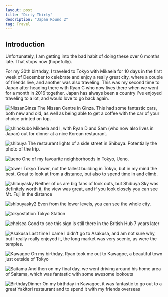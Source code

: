 ```yaml
---
layout: post
title: "Dirty Thirty"
description: "Japan Round 2"
tag: Travel
---
```

## Introduction 
Unfortunately, I am getting into the bad habit of doing these over 6 months late. That stops now (hopefully).

For my 30th birthday, I traveled to Tokyo with Mikaela for 10 days in the first week of December to celebrate and enjoy a really great city, where a couple of friends live, and another was also traveling. This was my second time to Japan after heading there with Ryan C who now lives there when we went for a month in 2016 together. Japan has always been a country I've enjoyed traveling to a lot, and would love to go back again.



![NissanGinza](https://imgur.com/PhZDpx7.jpeg)
The Nissan Centre in Ginza. This had some fantastic cars, both new and old, as well as being able to get a coffee with the car of your choice printed on top.

![shinokubo](https://imgur.com/ETKnN3S.jpeg)
Mikaela and I, with Ryan D and Sam (who now also lives in Japan) out for dinner at a nice Korean restaurant. 

![shibuya](https://imgur.com/nNSF60Q.jpeg)
The restaurant lights of a side street in Shibuya. Potentially the photo of the trip.

![ueno](https://imgur.com/YZ3Ostp.jpeg)
One of my favourite neighborhoods in Tokyo, Ueno.

![tower](https://imgur.com/DYMzTtJ.jpeg)
Tokyo Tower, not the tallest building in Tokyo, but in my mind the best. Great to look at from a distance, but also to spend time in and climb.

![shibuyasky](https://imgur.com/ngwCRyM.jpeg)
Neither of us are big fans of look outs, but Shibuya Sky was definitely worth it, the view was great, and if you look closely you can see Mt. Fuji in the distance

![shibuyasky2](https://imgur.com/ZmmKKN7.jpeg)
Even from the lower levels, you can see the whole city.

![tokyostation](https://imgur.com/XV3jucN.jpeg)
Tokyo Station

![chelsea](https://imgur.com/jzJQ5Yl.jpeg)
Good to see this sign is still there in the British Hub 7 years later

![Asakusa](https://imgur.com/rmWyavt.jpeg)
Last time I came I didn't go to Asakusa, and am not sure why, but I really really enjoyed it, the long market was very scenic, as were the temples.

![Kawagoe](https://imgur.com/r2WEgxa.jpeg)
On my birthday, Ryan took me out to Kawagoe, a beautiful town just outside of Tokyo

![Saitama](https://imgur.com/HgfSHcI.jpeg)
And then on my final day, we went driving around his home area of Saitama, which was fantastic with some awesome lookouts

![BirthdayDinner](https://imgur.com/1vvMXFD.jpeg)
On my birthday in Kawagoe, it was fantastic to go out to a great Yakitori restaurant and to spend it with my friends overseas
